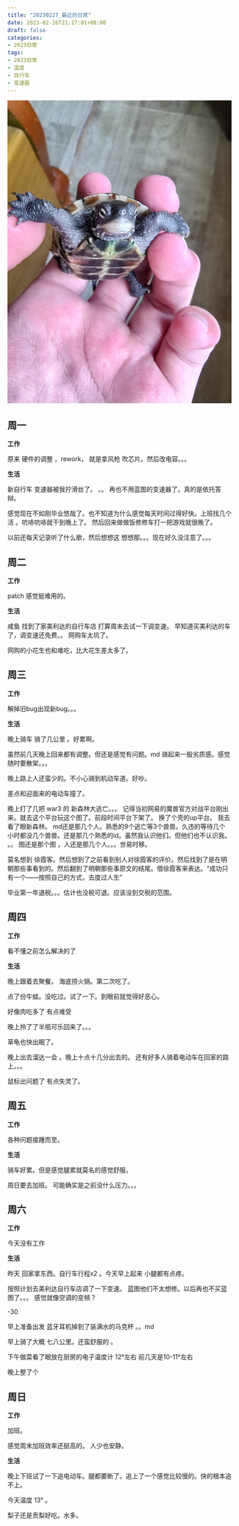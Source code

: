 ```yaml
---
title: "20230227_最近的日常"
date: 2023-02-26T21:17:01+08:00
draft: false
categories:
- 2023日常
tags:
- 2023日常
- 温度
- 自行车
- 变速器
---
```



![以前的图](https://raw.githubusercontent.com/nianyisi/20220717/main/2023/2/IMG_20220730_172636328_HDR.jpg)



## 周一

**工作**

原来 硬件的调整 ，rework， 就是拿风枪 吹芯片。然后改电容。。。


**生活**

新自行车 变速器被我拧滑丝了。 。。   再也不用蓝图的变速器了。真的是依托答辩。



感觉现在不如刚毕业悠哉了。也不知道为什么感觉每天时间过得好快。上班找几个活 。吭哧吭哧就干到晚上了。 然后回来做做饭修修车打一把游戏就很晚了。

以前还每天记录听了什么歌，然后想想这 想想那。。。现在好久没注意了。。。




## 周二

**工作**

patch  感觉挺难用的。

**生活**

咸鱼 找到了家美利达的自行车店 打算周末去试一下调变速。 早知道买美利达的车了，调变速还免费。。 网购车太坑了。

网购的小花生也和难吃，比大花生差太多了。

## 周三


**工作**

解掉旧bug出现新bug。。。

**生活**

晚上骑车 骑了几公里 。好累啊。

虽然前几天晚上回来都有调整。但还是感觉有问题。md 骑起来一股劣质感。感觉随时要散架。。。

晚上路上人还蛮少的。不小心骑到机动车道。好吵。

差点和迎面来的电动车撞了。


晚上打了几把 war3 的 新森林大逃亡。。。 记得当初网易的魔兽官方对战平台刚出来。就去这个平台玩这个图了。前段时间平台下架了。 换了个壳的up平台。 我去看了眼新森林。 md还是那几个人。熟悉的9个逃亡等3个兽兽。久违的等待几个小时都没几个兽兽。还是那几个熟悉的id。虽然我认识他们。但他们也不认识我。 。。 图还是那个图 ，人还是那几个人。。。世易时移。

莫名想到 徐霞客。然后想到了之前看到别人对徐霞客的评价。然后找到了是在明朝那些事看到的。然后翻到了明朝那些事原文的结尾。借徐霞客来表达。“成功只有一个——按照自己的方式，去度过人生”

毕业第一年退税。。。估计也没税可退。应该没到交税的范围。



## 周四


**工作**

看不懂之前怎么解决的了

**生活**

晚上跟着去聚餐。 海底捞火锅。第二次吃了。

点了份牛蛙。没吃过。试了一下。到眼前就觉得好恶心。

好像肉吃多了 有点难受

晚上拎了了半瓶可乐回来了。。。

草龟也快出眠了。

晚上出去溜达一会 。晚上十点十几分出去的。 还有好多人骑着电动车在回家的路上。。。

鼠标出问题了 有点失灵了。


## 周五


**工作**

各种问题接踵而至。

**生活**

骑车好累。但是感觉腿累就莫名的感觉舒服。

周日要去加班。 可能确实是之前没什么压力。。。



## 周六


**工作**

今天没有工作


**生活**

昨天 回家拿东西。自行车行程x2 。今天早上起来 小腿都有点疼。

按照计划去美利达自行车店调了一下变速。 蓝图他们不太想修。以后再也不买蓝图了。。。 感觉就像空调的变频？  

-30

早上准备出发 蓝牙耳机掉到了装满水的马克杯 。。md

早上骑了大概 七八公里。还蛮舒服的 。

下午做菜看了眼放在厨房的电子温度计 12°左右 前几天是10-11°左右

晚上整了个

## 周日


**工作**

加班。

感觉周末加班效率还挺高的。 人少也安静。

**生活**

晚上下班试了一下追电动车。腿都要断了。追上了一个感觉比较慢的。快的根本追不上。

今天温度 13° 。

梨子还是贡梨好吃。水多。



